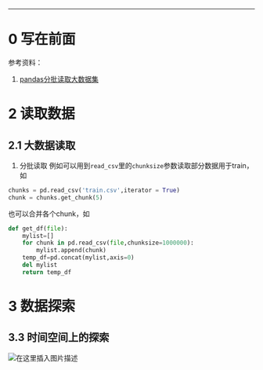 ***
# 0 写在前面
参考资料：
1. [pandas分批读取大数据集](https://blog.csdn.net/htbeker/article/details/86542412)


# 2 读取数据
## 2.1 大数据读取
1. 分批读取
例如可以用到`read_csv`里的`chunksize`参数读取部分数据用于train，如
```py
chunks = pd.read_csv('train.csv',iterator = True)
chunk = chunks.get_chunk(5)
```
也可以合并各个chunk，如
```py
def get_df(file):
	mylist=[]
	for chunk in pd.read_csv(file,chunksize=1000000):
		mylist.append(chunk)
	temp_df=pd.concat(mylist,axis=0)
	del mylist
	return temp_df
```

#  3 数据探索

## 3.3 时间空间上的探索
![在这里插入图片描述](https://img-blog.csdnimg.cn/20200424223627828.png?x-oss-process=image/watermark,type_ZmFuZ3poZW5naGVpdGk,shadow_10,text_aHR0cHM6Ly9ibG9nLmNzZG4ubmV0L3dlaXhpbl80MjI5Nzg1NQ==,size_16,color_FFFFFF,t_70)

